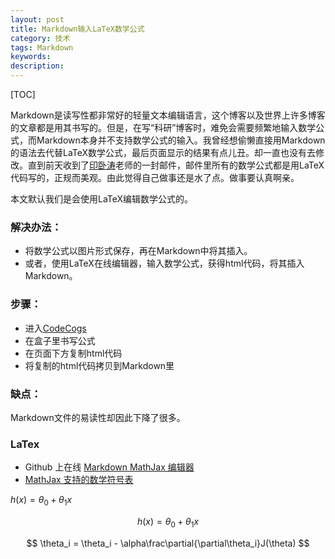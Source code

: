 ```yaml
---
layout: post
title: Markdown输入LaTeX数学公式
category: 技术
tags: Markdown
keywords: 
description: 
---
```


[TOC]

Markdown是读写性都非常好的轻量文本编辑语言，这个博客以及世界上许多博客的文章都是用其书写的。但是，在写“科研”博客时，难免会需要频繁地输入数学公式，而Markdown本身并不支持数学公式的输入。我曾经想偷懒直接用Markdown的语法去代替LaTeX数学公式，最后页面显示的结果有点儿丑。却一直也没有去修改。直到前天收到了[印卧涛](http://www.math.ucla.edu/%7Ewotaoyin/)老师的一封邮件，邮件里所有的数学公式都是用LaTeX代码写的，正规而美观。由此觉得自己做事还是水了点。做事要认真啊亲。

本文默认我们是会使用LaTeX编辑数学公式的。

### 解决办法：

- 将数学公式以图片形式保存，再在Markdown中将其插入。
- 或者，使用LaTeX在线编辑器，输入数学公式，获得html代码，将其插入Markdown。

### 步骤：

- 进入[CodeCogs](http://www.codecogs.com/latex/eqneditor.php)
- 在盒子里书写公式
- 在页面下方复制html代码
- 将复制的html代码拷贝到Markdown里

### 缺点：
Markdown文件的易读性却因此下降了很多。

### LaTex 
- Github 上在线 [Markdown MathJax 编辑器](https://kerzol.github.io/markdown-mathjax/editor.html)
-  [MathJax 支持的数学符号表](https://mirrors.tuna.tsinghua.edu.cn/CTAN/info/symbols/math/maths-symbols.pdf)

$h(x) = \theta_0 + \theta_1 x$

$$h(x) = \theta_0 + \theta_1 x$$

$$
\theta_i = \theta_i - \alpha\frac\partial{\partial\theta_i}J(\theta)
$$